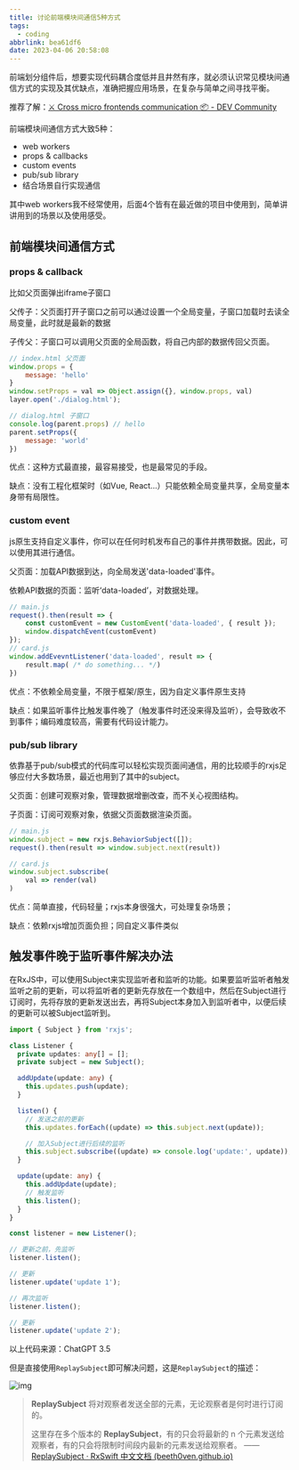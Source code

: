 ```yaml
---
title: 讨论前端模块间通信5种方式
tags:
  - coding
abbrlink: bea61df6
date: 2023-04-06 20:58:08
---
```


前端划分组件后，想要实现代码耦合度低并且井然有序，就必须认识常见模块间通信方式的实现及其优缺点，准确把握应用场景，在复杂与简单之间寻找平衡。



推荐了解：[⚔️ Cross micro frontends communication 📦 - DEV Community](https://dev.to/luistak/cross-micro-frontends-communication-30m3)

前端模块间通信方式大致5种：

- web workers
- props & callbacks
- custom events
- pub/sub library
- 结合场景自行实现通信

其中web workers我不经常使用，后面4个皆有在最近做的项目中使用到，简单讲讲用到的场景以及使用感受。

## 前端模块间通信方式

### props & callback

比如父页面弹出iframe子窗口

父传子：父页面打开子窗口之前可以通过设置一个全局变量，子窗口加载时去读全局变量，此时就是最新的数据

子传父：子窗口可以调用父页面的全局函数，将自己内部的数据传回父页面。

```javascript
// index.html 父页面
window.props = {
    message: 'hello'
}
window.setProps = val => Object.assign({}, window.props, val)
layer.open('./dialog.html');

// dialog.html 子窗口
console.log(parent.props) // hello
parent.setProps({
    message: 'world'
})
```

优点：这种方式最直接，最容易接受，也是最常见的手段。

缺点：没有工程化框架时（如Vue, React...）只能依赖全局变量共享，全局变量本身带有局限性。



### custom event

js原生支持自定义事件，你可以在任何时机发布自己的事件并携带数据。因此，可以使用其进行通信。

父页面：加载API数据到达，向全局发送'data-loaded'事件。

依赖API数据的页面：监听‘data-loaded’，对数据处理。

```javascript
// main.js
request().then(result => {
    const customEvent = new CustomEvent('data-loaded', { result });
    window.dispatchEvent(customEvent)
});
// card.js
window.addEvevntListener('data-loaded', result => {
    result.map( /* do something... */)
})
```

优点：不依赖全局变量，不限于框架/原生，因为自定义事件原生支持

缺点：如果监听事件比触发事件晚了（触发事件时还没来得及监听），会导致收不到事件；编码难度较高，需要有代码设计能力。



### pub/sub library

依靠基于pub/sub模式的代码库可以轻松实现页面间通信，用的比较顺手的rxjs足够应付大多数场景，最近也用到了其中的subject。

父页面：创建可观察对象，管理数据增删改查，而不关心视图结构。

子页面：订阅可观察对象，依据父页面数据渲染页面。

```javascript
// main.js
window.subject = new rxjs.BehaviorSubject([]);
request().then(result => window.subject.next(result))

// card.js
window.subject.subscribe(
	val => render(val)
)
```

优点：简单直接，代码轻量；rxjs本身很强大，可处理复杂场景；

缺点：依赖rxjs增加页面负担；同自定义事件类似



## 触发事件晚于监听事件解决办法

在RxJS中，可以使用Subject来实现监听者和监听的功能。如果要监听监听者触发监听之前的更新，可以将监听者的更新先存放在一个数组中，然后在Subject进行订阅时，先将存放的更新发送出去，再将Subject本身加入到监听者中，以便后续的更新可以被Subject监听到。

```typescript
import { Subject } from 'rxjs';

class Listener {
  private updates: any[] = [];
  private subject = new Subject();

  addUpdate(update: any) {
    this.updates.push(update);
  }

  listen() {
    // 发送之前的更新
    this.updates.forEach((update) => this.subject.next(update));

    // 加入Subject进行后续的监听
    this.subject.subscribe((update) => console.log('update:', update));
  }

  update(update: any) {
    this.addUpdate(update);
    // 触发监听
    this.listen();
  }
}

const listener = new Listener();

// 更新之前，先监听
listener.listen();

// 更新
listener.update('update 1');

// 再次监听
listener.listen();

// 更新
listener.update('update 2');
```

以上代码来源：ChatGPT 3.5





但是直接使用`ReplaySubject`即可解决问题，这是`ReplaySubject`的描述：

![img](讨论前端模块间通信5种方式/ReplaySubject.png)

> **ReplaySubject** 将对观察者发送全部的元素，无论观察者是何时进行订阅的。
>
> 这里存在多个版本的 **ReplaySubject**，有的只会将最新的 n 个元素发送给观察者，有的只会将限制时间段内最新的元素发送给观察者。  ——[ReplaySubject · RxSwift 中文文档 (beeth0ven.github.io)](https://beeth0ven.github.io/RxSwift-Chinese-Documentation/content/rxswift_core/observable_and_observer/replay_subject.html)


